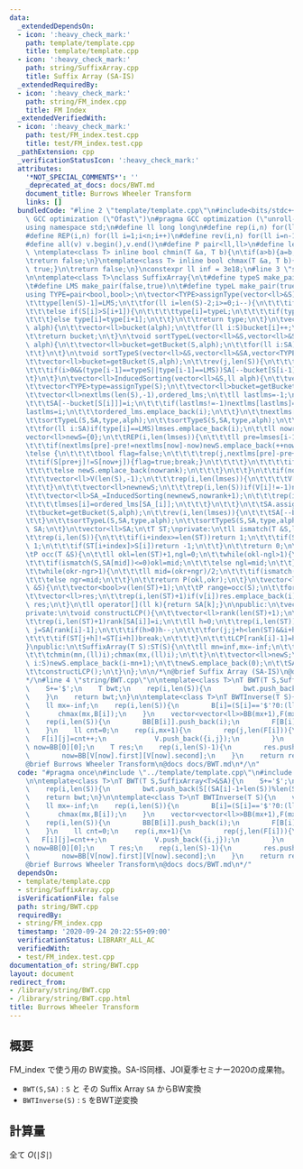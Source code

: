 ```yaml
---
data:
  _extendedDependsOn:
  - icon: ':heavy_check_mark:'
    path: template/template.cpp
    title: template/template.cpp
  - icon: ':heavy_check_mark:'
    path: string/SuffixArray.cpp
    title: Suffix Array (SA-IS)
  _extendedRequiredBy:
  - icon: ':heavy_check_mark:'
    path: string/FM_index.cpp
    title: FM Index
  _extendedVerifiedWith:
  - icon: ':heavy_check_mark:'
    path: test/FM_index.test.cpp
    title: test/FM_index.test.cpp
  _pathExtension: cpp
  _verificationStatusIcon: ':heavy_check_mark:'
  attributes:
    '*NOT_SPECIAL_COMMENTS*': ''
    _deprecated_at_docs: docs/BWT.md
    document_title: Burrows Wheeler Transform
    links: []
  bundledCode: "#line 2 \"template/template.cpp\"\n#include<bits/stdc++.h>\n#pragma\
    \ GCC optimization (\"Ofast\")\n#pragma GCC optimization (\"unroll-loops\")\n\
    using namespace std;\n#define ll long long\n#define rep(i,n) for(ll i=0;i<n;i++)\n\
    #define REP(i,n) for(ll i=1;i<n;i++)\n#define rev(i,n) for(ll i=n-1;i>=0;i--)\n\
    #define all(v) v.begin(),v.end()\n#define P pair<ll,ll>\n#define len(s) (ll)s.size()\n\
    \ \ntemplate<class T> inline bool chmin(T &a, T b){\n\tif(a>b){a=b;return true;}\n\
    \treturn false;\n}\ntemplate<class T> inline bool chmax(T &a, T b){\n\tif(a<b){a=b;return\
    \ true;}\n\treturn false;\n}\nconstexpr ll inf = 3e18;\n#line 3 \"string/SuffixArray.cpp\"\
    \n\ntemplate<class T>\nclass SuffixArray{\n\t#define typeS make_pair(false,false)\n\
    \t#define LMS make_pair(false,true)\n\t#define typeL make_pair(true,true)\n\t\
    using TYPE=pair<bool,bool>;\n\tvector<TYPE>assignType(vector<ll>&S){\n\t\tvector<TYPE>type(len(S));\n\
    \t\ttype[len(S)-1]=LMS;\n\t\tfor(ll i=len(S)-2;i>=0;i--){\n\t\t\tif(S[i]<S[i+1])type[i]=typeS;\n\
    \t\t\telse if(S[i]>S[i+1]){\n\t\t\t\ttype[i]=typeL;\n\t\t\t\tif(type[i+1]==typeS)type[i+1]=LMS;\n\
    \t\t\t}else type[i]=type[i+1];\n\t\t}\n\t\treturn type;\n\t}\n\tvector<ll>getBucket(vector<ll>&S,ll\
    \ alph){\n\t\tvector<ll>bucket(alph);\n\t\tfor(ll i:S)bucket[i]++;\n\t\trep(i,len(bucket)-1)bucket[i+1]+=bucket[i];\n\
    \t\treturn bucket;\n\t}\n\tvoid sortTypeL(vector<ll>&S,vector<ll>&SA,vector<TYPE>&type,ll\
    \ alph){\n\t\tvector<ll>bucket=getBucket(S,alph);\n\t\tfor(ll i:SA){\n\t\t\tif(i>0&&type[i-1]==typeL)SA[bucket[S[i-1]-1]++]=i-1;\n\
    \t\t}\n\t}\n\tvoid sortTypeS(vector<ll>&S,vector<ll>&SA,vector<TYPE>&type,ll alph){\n\
    \t\tvector<ll>bucket=getBucket(S,alph);\n\t\trev(j,len(S)){\n\t\t\tll i=SA[j];\n\
    \t\t\tif(i>0&&(type[i-1]==typeS||type[i-1]==LMS))SA[--bucket[S[i-1]]]=i-1;\n\t\
    \t}\n\t}\n\tvector<ll>InducedSorting(vector<ll>&S,ll alph){\n\t\tvector<ll>SA(len(S),-1);\n\
    \t\tvector<TYPE>type=assignType(S);\n\t\tvector<ll>bucket=getBucket(S,alph);\n\
    \t\tvector<ll>nextlms(len(S),-1),ordered_lms;\n\t\tll lastlms=-1;\n\t\trep(i,len(S))if(type[i]==LMS){\n\
    \t\t\tSA[--bucket[S[i]]]=i;\n\t\t\tif(lastlms!=-1)nextlms[lastlms]=i;\n\t\t\t\
    lastlms=i;\n\t\t\tordered_lms.emplace_back(i);\n\t\t}\n\t\tnextlms[lastlms]=lastlms;\n\
    \t\tsortTypeL(S,SA,type,alph);\n\t\tsortTypeS(S,SA,type,alph);\n\t\tvector<ll>lmses;\n\
    \t\tfor(ll i:SA)if(type[i]==LMS)lmses.emplace_back(i);\n\t\tll nowrank=0;\n\t\t\
    vector<ll>newS={0};\n\t\tREP(i,len(lmses)){\n\t\t\tll pre=lmses[i-1],now=lmses[i];\n\
    \t\t\tif(nextlms[pre]-pre!=nextlms[now]-now)newS.emplace_back(++nowrank);\n\t\t\
    \telse {\n\t\t\t\tbool flag=false;\n\t\t\t\trep(j,nextlms[pre]-pre+1){\n\t\t\t\
    \t\tif(S[pre+j]!=S[now+j]){flag=true;break;}\n\t\t\t\t}\n\t\t\t\tif(flag)newS.emplace_back(++nowrank);\n\
    \t\t\t\telse newS.emplace_back(nowrank);\n\t\t\t}\n\t\t}\n\t\tif(nowrank+1!=len(lmses)){\n\
    \t\t\tvector<ll>V(len(S),-1);\n\t\t\trep(i,len(lmses)){\n\t\t\t\tV[lmses[i]]=newS[i];\n\
    \t\t\t}\n\t\t\tvector<ll>newnewS;\n\t\t\trep(i,len(S))if(V[i]!=-1)newnewS.emplace_back(V[i]);\n\
    \t\t\tvector<ll>SA_=InducedSorting(newnewS,nowrank+1);\n\t\t\trep(i,len(SA_)){\n\
    \t\t\t\tlmses[i]=ordered_lms[SA_[i]];\n\t\t\t}\n\t\t}\n\t\tSA.assign(len(S),-1);\n\
    \t\tbucket=getBucket(S,alph);\n\t\trev(i,len(lmses)){\n\t\t\tSA[--bucket[S[lmses[i]]]]=lmses[i];\n\
    \t\t}\n\t\tsortTypeL(S,SA,type,alph);\n\t\tsortTypeS(S,SA,type,alph);\n\t\treturn\
    \ SA;\n\t}\n\tvector<ll>SA;\n\tT ST;\nprivate:\n\tll ismatch(T &S,ll index){\n\
    \t\trep(i,len(S)){\n\t\t\tif(i+index>=len(ST))return 1;\n\t\t\tif(ST[i+index]<S[i])return\
    \ 1;\n\t\t\tif(ST[i+index]>S[i])return -1;\n\t\t}\n\t\treturn 0;\n\t}\npublic:\n\
    \tP occ(T &S){\n\t\tll okl=len(ST)+1,ngl=0;\n\t\twhile(okl-ngl>1){\n\t\t\tll mid=(okl+ngl)/2;\n\
    \t\t\tif(ismatch(S,SA[mid])<=0)okl=mid;\n\t\t\telse ngl=mid;\n\t\t}\n\t\tll okr=len(ST)+1,ngr=0;\n\
    \t\twhile(okr-ngr>1){\n\t\t\tll mid=(okr+ngr)/2;\n\t\t\tif(ismatch(S,SA[mid])<0)okr=mid;\n\
    \t\t\telse ngr=mid;\n\t\t}\n\t\treturn P(okl,okr);\n\t}\n\tvector<ll>locate(T\
    \ &S){\n\t\tvector<bool>v(len(ST)+1);\n\t\tP range=occ(S);\n\t\tfor(ll i=range.first;i<range.second;i++)v[SA[i]]=true;\n\
    \t\tvector<ll>res;\n\t\trep(i,len(ST)+1)if(v[i])res.emplace_back(i);\n\t\treturn\
    \ res;\n\t}\n\tll operator[](ll k){return SA[k];}\n\npublic:\n\tvector<ll>LCP;\n\
    private:\n\tvoid constructLCP(){\n\t\tvector<ll>rank(len(ST)+1);\n\t\tLCP.resize(len(ST)+1);\n\
    \t\trep(i,len(ST)+1)rank[SA[i]]=i;\n\t\tll h=0;\n\t\trep(i,len(ST)){\n\t\t\tll\
    \ j=SA[rank[i]-1];\n\t\t\tif(h>0)h--;\n\t\t\tfor(j;j+h<len(ST)&&i+h<len(ST);h++){\n\
    \t\t\t\tif(ST[j+h]!=ST[i+h])break;\n\t\t\t}\n\t\t\tLCP[rank[i]-1]=h;\n\t\t}\n\t\
    }\npublic:\n\tSuffixArray(T S):ST(S){\n\t\tll mn=inf,mx=-inf;\n\t\tfor(auto i:S){\n\
    \t\t\tchmin(mn,(ll)i);chmax(mx,(ll)i);\n\t\t}\n\t\tvector<ll>newS;\n\t\tfor(auto\
    \ i:S)newS.emplace_back(i-mn+1);\n\t\tnewS.emplace_back(0);\n\t\tSA=InducedSorting(newS,mx-mn+2);\n\
    \t\tconstructLCP();\n\t}\n};\n\n/*\n@brief Suffix Array (SA-IS)\n@docs docs/SuffixArray.md\n\
    */\n#line 4 \"string/BWT.cpp\"\n\ntemplate<class T>\nT BWT(T S,SuffixArray<T>&SA){\n\
    \    S+='$';\n    T bwt;\n    rep(i,len(S)){\n        bwt.push_back(S[(SA[i]-1+len(S))%len(S)]);\n\
    \    }\n    return bwt;\n}\n\ntemplate<class T>\nT BWTInverse(T S){\n    vector<ll>B(len(S));\n\
    \    ll mx=-inf;\n    rep(i,len(S)){\n        B[i]=(S[i]=='$'?0:(ll)S[i]);\n \
    \       chmax(mx,B[i]);\n    }\n    vector<vector<ll>>BB(mx+1),F(mx+1);\n    vector<P>V;\n\
    \    rep(i,len(S)){\n        BB[B[i]].push_back(i);\n        F[B[i]].push_back(i);\n\
    \    }\n    ll cnt=0;\n    rep(i,mx+1){\n        rep(j,len(F[i])){\n         \
    \   F[i][j]=cnt++;\n            V.push_back({i,j});\n        }\n    }\n    ll\
    \ now=BB[0][0];\n    T res;\n    rep(i,len(S)-1){\n        res.push_back(V[now].first);\n\
    \        now=BB[V[now].first][V[now].second];\n    }\n    return res;\n}\n/*\n\
    @brief Burrows Wheeler Transform\n@docs docs/BWT.md\n*/\n"
  code: "#pragma once\n#include \"../template/template.cpp\"\n#include \"./SuffixArray.cpp\"\
    \n\ntemplate<class T>\nT BWT(T S,SuffixArray<T>&SA){\n    S+='$';\n    T bwt;\n\
    \    rep(i,len(S)){\n        bwt.push_back(S[(SA[i]-1+len(S))%len(S)]);\n    }\n\
    \    return bwt;\n}\n\ntemplate<class T>\nT BWTInverse(T S){\n    vector<ll>B(len(S));\n\
    \    ll mx=-inf;\n    rep(i,len(S)){\n        B[i]=(S[i]=='$'?0:(ll)S[i]);\n \
    \       chmax(mx,B[i]);\n    }\n    vector<vector<ll>>BB(mx+1),F(mx+1);\n    vector<P>V;\n\
    \    rep(i,len(S)){\n        BB[B[i]].push_back(i);\n        F[B[i]].push_back(i);\n\
    \    }\n    ll cnt=0;\n    rep(i,mx+1){\n        rep(j,len(F[i])){\n         \
    \   F[i][j]=cnt++;\n            V.push_back({i,j});\n        }\n    }\n    ll\
    \ now=BB[0][0];\n    T res;\n    rep(i,len(S)-1){\n        res.push_back(V[now].first);\n\
    \        now=BB[V[now].first][V[now].second];\n    }\n    return res;\n}\n/*\n\
    @brief Burrows Wheeler Transform\n@docs docs/BWT.md\n*/"
  dependsOn:
  - template/template.cpp
  - string/SuffixArray.cpp
  isVerificationFile: false
  path: string/BWT.cpp
  requiredBy:
  - string/FM_index.cpp
  timestamp: '2020-09-24 20:22:55+09:00'
  verificationStatus: LIBRARY_ALL_AC
  verifiedWith:
  - test/FM_index.test.cpp
documentation_of: string/BWT.cpp
layout: document
redirect_from:
- /library/string/BWT.cpp
- /library/string/BWT.cpp.html
title: Burrows Wheeler Transform
---
```

## 概要

FM_index で使う用の BW変換。SA-IS同様、JOI夏季セミナー2020の成果物。

- ```BWT(S,SA)``` : ```S``` と その Suffix Array ```SA``` からBW変換
- ```BWTInverse(S)``` : ```S``` をBWT逆変換

## 計算量

全て $O(\mid S \mid)$